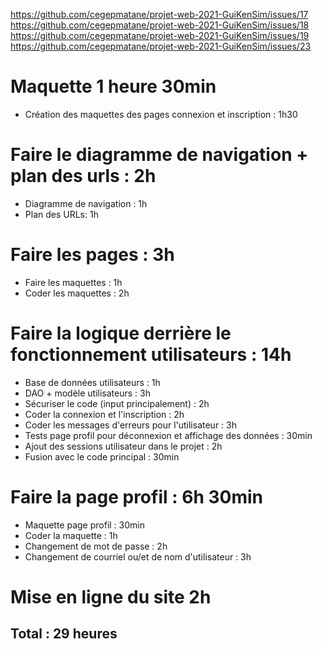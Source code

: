 https://github.com/cegepmatane/projet-web-2021-GuiKenSim/issues/17
https://github.com/cegepmatane/projet-web-2021-GuiKenSim/issues/18
https://github.com/cegepmatane/projet-web-2021-GuiKenSim/issues/19
https://github.com/cegepmatane/projet-web-2021-GuiKenSim/issues/23

# Maquette 1 heure 30min
- Création des maquettes des pages connexion et inscription : 1h30
# Faire le diagramme de navigation + plan des urls : 2h
- Diagramme de navigation : 1h
- Plan des URLs: 1h
# Faire les pages : 3h
- Faire les maquettes : 1h
- Coder les maquettes : 2h
# Faire la logique derrière le fonctionnement utilisateurs : 14h
- Base de données utilisateurs : 1h
- DAO + modèle utilisateurs : 3h
- Sécuriser le code (input principalement) : 2h
- Coder la connexion et l'inscription : 2h
- Coder les messages d'erreurs pour l'utilisateur : 3h
- Tests page profil pour déconnexion et affichage des données : 30min
- Ajout des sessions utilisateur dans le projet : 2h
- Fusion avec le code principal : 30min
# Faire la page profil : 6h 30min
- Maquette page profil : 30min
- Coder la maquette : 1h
- Changement de mot de passe : 2h
- Changement de courriel ou/et de nom d'utilisateur : 3h
# Mise en ligne du site 2h


## Total : 29 heures
